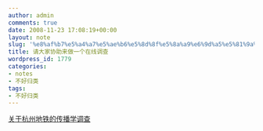 ```yaml
---
author: admin
comments: true
date: 2008-11-23 17:08:19+00:00
layout: note
slug: '%e8%af%b7%e5%a4%a7%e5%ae%b6%e5%8d%8f%e5%8a%a9%e6%9d%a5%e5%81%9a%e4%b8%80%e4%b8%aa%e5%9c%a8%e7%ba%bf%e8%b0%83%e6%9f%a5'
title: 请大家协助来做一个在线调查
wordpress_id: 1779
categories:
- notes
- 不好归类
tags:
- 不好归类
---
```


[](http://www.diaochaquan.cn/08/backend/sv/MySurveyPageEditor.jsp?hl=zh-CN&intSG_ID=D463C75C82493740)[关于杭州地铁的传播学调查](http://www.diaochaquan.cn/08/front/showSv.jsp?SVC=E4408666E421E4DA)  


<blockquote></blockquote>
